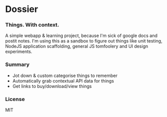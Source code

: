 # Dossier

### Things. With context.
    
  A simple webapp & learning project, because I'm sick of google docs and postit notes. I'm using this as a sandbox to figure out things like unit testing, NodeJS application scaffolding, general JS tomfoolery and UI design experiments.
    
### Summary
  - Jot down & custom categorise things to remember
  - Automatically grab contextual API data for things
  - Get links to buy/download/view things
  
### License
  
  MIT
